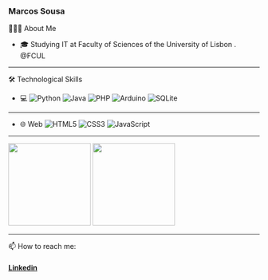 ### Marcos Sousa

👨🏻‍💻  About Me
- 🎓   Studying IT at Faculty of Sciences of the University of Lisbon . @FCUL

<hr>


🛠  Technological Skills
- 💻 
  ![Python](https://img.shields.io/badge/python-3670A0?style=for-the-badge&logo=python&logoColor=ffdd54)
  ![Java](https://img.shields.io/badge/java-%23ED8B00.svg?style=for-the-badge&logo=java&logoColor=white)
  ![PHP](https://img.shields.io/badge/php-%23777BB4.svg?style=for-the-badge&logo=php&logoColor=white)
  ![Arduino](https://img.shields.io/badge/-Arduino-00979D?style=for-the-badge&logo=Arduino&logoColor=white)
  ![SQLite](https://img.shields.io/badge/sqlite-%2307405e.svg?style=for-the-badge&logo=sqlite&logoColor=white)
 
 <hr>

- 🌐 Web
  ![HTML5](https://img.shields.io/badge/html5-%23E34F26.svg?style=for-the-badge&logo=html5&logoColor=white)
  ![CSS3](https://img.shields.io/badge/css3-%231572B6.svg?style=for-the-badge&logo=css3&logoColor=white)
  ![JavaScript](https://img.shields.io/badge/javascript-%23323330.svg?style=for-the-badge&logo=javascript&logoColor=%23F7DF1E)

<hr>

<div>
  <img height="165em" src="https://github-readme-stats.vercel.app/api?username=Marcos-Sousa-Developer&show_icons=true&theme=dark" />
  
  <img height="165em" src="https://github-readme-stats.vercel.app/api/top-langs/?username=Marcos-Sousa-Developer&layout=compact&langs_count=16&theme=dark" />
</div>

<hr>

📫 How to reach me: <h4><a href="https://www.linkedin.com/in/marcos-sousa-leitao/"> Linkedin</a></h4>

<!--
**Marcos-Sousa-Developer/Marcos-Sousa-Developer** is a ✨ _special_ ✨ repository because its `README.md` (this file) appears on your GitHub profile.

Here are some ideas to get you started:

- 🔭 I’m currently working on ...
- 🌱 I’m currently learning ...
- 👯 I’m looking to collaborate on ...
- 🤔 I’m looking for help with ...
- 💬 Ask me about ...
- 📫 How to reach me: ...
- 😄 Pronouns: ...
- ⚡ Fun fact: ...
-->

